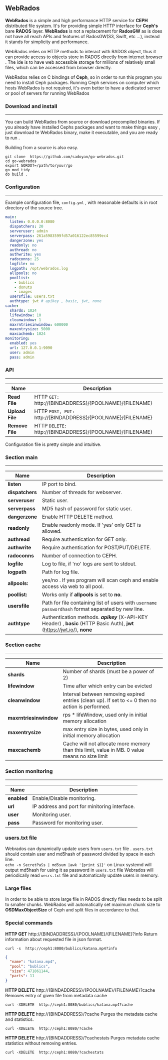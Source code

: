**WebRados**
---------

**WebRados** is a simple and high performance HTTP service for **CEPH** distributed file system.
It's for providing simple HTTP interface for **Ceph's** bare **RADOS** layer.
**WebRados** is not a replacement for **RadosGW** as is does not have all reach APIs and features of RadosGW(S3, Swift, etc ...), instead it stands for simplicity and performance.

WebRados relies on HTTP methods to interact with RADOS object, thus it can provide access to objects store in RADOS directly from internet browser .
The ide is to have web accessible storage for millions of relatively small files, which can be accessed from browser directly.

WebRados relies on C bindings of **Ceph**, so in order to run this program you need to install Ceph packages.
Running Ceph services on computer which hosts WebRados is not required, it's even better to have a dedicated server or pool of servers for running WebRados

### **Download and install**
---------

You can build WebRados from source or download precompiled binaries. If you already have installed Cephs packages and want to make things easy ,
just download te WebRados binary, make it executable, and you are ready to run .

Building from a source is also easy.

```shell
git clone  https://github.com/sadoyan/go-webrados.git
cd go-webrados
export GOROOT=/path/to/your/go
go mod tidy
do build .
```

### **Configuration**
---------

Example configuration file,  ```config.yml``` , with reasonable defaults is in root directory of the source tree.

```yaml
main:
  listen: 0.0.0.0:8080
  dispatchers: 20
  serveruser: admin
  serverpass: 261a5983599fd57a016122ec85599ec4
  dangerzone: yes
  readonly: no
  authread: no
  authwrite: yes
  radoconns: 25
  logfile: no
  logpath: /opt/webrados.log
  allpools: no
  poollist:
    - bublics
    - donuts
    - images
  usersfile: users.txt
  authtype: jwt # apikey , basic, jwt, none
cache:
  shards: 1024
  lifewindow: 10
  cleanwindow: 1
  maxrntriesinwindow: 600000
  maxentrysize: 5000
  maxcachemb: 1024
monitoring:
  enabled: yes
  url: 127.0.0.1:9090
  user: admin
  pass: admin

```

### **API**
---------

| **Name**        | **Description**                                                  |
|-----------------|------------------------------------------------------------------|
| **Read File**   | HTTP ```GET:``` http://{BINDADDRESS}/{POOLNAME}/{FILENAME}       |
| **Upload File** | HTTP ```POST, PUT:``` http://{BINDADDRESS}/{POOLNAME}/{FILENAME} |
| **Remove File** | HTTP ```DELETE:``` http://{BINDADDRESS}/{POOLNAME}/{FILENAME}    |

Configuration file is pretty simple and intuitive.

### **Section main**
---------

| **Name**          | **Description**                                                                                                            |
|-------------------|----------------------------------------------------------------------------------------------------------------------------|
| **listen**        | IP port to bind.                                                                                                           |
| **dispatchers**   | Number of threads for webserver.                                                                                           |
| **serveruser**    | Static user.                                                                                                               |
| **serverpass**    | MD5 hash of password for static user.                                                                                      |                                                   | 
| **dangerzone**    | Enable HTTP DELETE method.                                                                                                 |
| **readonly**      | Enable readonly mode. If 'yes' only GET is allowed.                                                                        |
| **authread**      | Require authentication for GET only.                                                                                       |
| **authwrite**     | Require authentication for POST/PUT/DELETE.                                                                                |
| **radoconns**     | Number of connection to CEPH.                                                                                              |
| **logfile**       | Log to file, if 'no' logs are sent to stdout.                                                                              |
| **logpath**       | Path for log file.                                                                                                         |
| **allpools:**     | yes/no . If yes program will scan ceph and enable access via web to all pool.                                              | 
| **poollist:**     | Works only if **allpools** is set to **no**.                                                                               |  
| **usersfile**     | Path for file containing list of users with `username passwordhash` format separated by new line.                          |
| **authtype**      | Authentication methods. ***apikey*** (X-API-KEY Header) , **basic** (HTTP Basic Auth), **jwt** (https://jwt.io/), **none** |

### **Section cache**
---------

| **Name**               | **Description**                                                                                   |
|------------------------|---------------------------------------------------------------------------------------------------|
| **shards**             | Number of shards (must be a power of 2)                                                           |
| **lifewindow**         | Time after which entry can be evicted                                                             |
| **cleanwindow**        | Interval between removing expired entries (clean up). If set to <= 0 then no action is performed. |
| **maxrntriesinwindow** | rps * lifeWindow, used only in initial memory allocation                                          |
| **maxentrysize**       | max entry size in bytes, used only in initial memory allocation                                   |
| **maxcachemb**         | Cache will not allocate more memory than this limit, value in MB.  0 value means no size limit    |

### **Section monitoring**
---------

| **Name**    | **Description**                               |
|-------------|-----------------------------------------------|
| **enabled** | Enable/Disable monitoring.                    |
| **url**     | IP address and port for minitoring interface. |
| **user**    | Monitoring user.                              |
| **pass**    | Password for monitoring user.                 |

### **users.txt file**

Webrados can dynamically update users from ```users.txt``` file .
```users.txt``` should contain user and md5hash of password divided by space in each line.  
```echo -n SecretPaSs | md5sum |awk '{print $1}'``` on Linux systemd will output md5hash for using it as password in ```users.txt``` file
Webrados will periodically read ```uesrs.txt``` file and automatically update users in memory.

### **Large files**

In order to be able to store large file in RADOS directly files needs to be split to smaller chunks.
WebRados will automatically set maximum chunk size to  **OSDMaxObjectSize** of Ceph and split files in accordance to that.

### **Special commands**

**HTTP GET** http://{BINDADDRESS}/{POOLNAME}/{FILENAME}?info
Return information about requested file in json format.

```curl -s  http://ceph1:8080/bublics/katana.mp4?info```

```json
{
  "name": "katana.mp4",
  "pool": "bublics",
  "size": 471861144,
  "parts": 11
}
```

**HTTP DELETE** http://{BINDADDRESS}/{POOLNAME}/{FILENAME}?cache
Removes entry of given file from metadata cache

```curl -XDELETE  http://ceph1:8080/bublics/katana.mp4?cache```

**HTTP DELETE** http://{BINDADDRESS}/?cache
Purges the metadata cache and statistics.

```curl -XDELETE  http://ceph1:8080/?cache```

**HTTP DELETE** http://{BINDADDRESS}/?cachestats
Purges metadata cache statistics without removing entries.

```curl -XDELETE  http://ceph1:8080/?cachestats```
